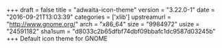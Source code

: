 +++
draft = false
title = "adwaita-icon-theme"
version = "3.22.0-1"
date = "2016-09-21T13:03:39"
categories = ['xlib']
upstreamurl = "http://www.gnome.org/"
arch = "x86_64"
size = "9984972"
usize = "24591182"
sha1sum = "d8033c2b65dfbf74dbf09bbafc1dc9587d03245b"
+++
Default icon theme for GNOME